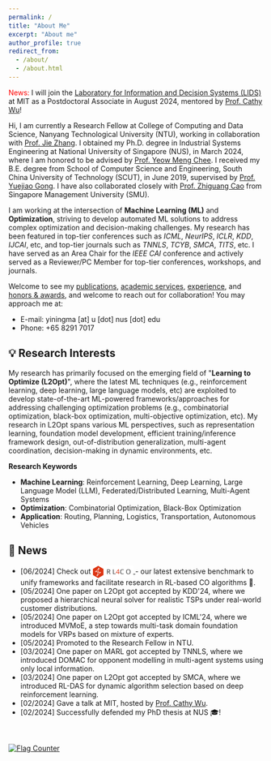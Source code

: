 ```yaml
---
permalink: /
title: "About Me"
excerpt: "About me"
author_profile: true
redirect_from: 
  - /about/
  - /about.html
---
```


<span style="color:red">News:</span> I will join the [Laboratory for Information and Decision Systems (LIDS)](https://lids.mit.edu/) at MIT as a Postdoctoral Associate in August 2024, mentored by [Prof. Cathy Wu](http://www.wucathy.com/blog/)!

Hi, I am currently a Research Fellow at College of Computing and Data Science, Nanyang Technological University (NTU), working in collaboration with [Prof. Jie Zhang](https://personal.ntu.edu.sg/zhangj/). I obtained my Ph.D. degree in Industrial Systems Engineering at National University of Singapore (NUS), in March 2024, where I am honored to be advised by [Prof. Yeow Meng Chee](https://ymchee66.github.io/home/). I received my B.E. degree from School of Computer Science and Engineering, South China University of Technology (SCUT), in June 2019, supervised by [Prof. Yuejiao Gong](https://scholar.google.com/citations?user=Mi0Zu3IAAAAJ&hl=en). I have also collaborated closely with [Prof. Zhiguang Cao](https://zhiguangcaosg.github.io/) from Singapore Management University (SMU). 

I am working at the intersection of **Machine Learning (ML)** and **Optimization**, striving to develop automated ML solutions to address complex optimization and decision-making challenges. My research has been featured in top-tier conferences such as *ICML*, *NeurIPS*, *ICLR*, *KDD*, *IJCAI*, etc, and top-tier journals such as *TNNLS*, *TCYB*, *SMCA*, *TITS*, etc. I have served as an Area Chair for the *IEEE CAI* conference and actively served as a Reviewer/PC Member for top-tier conferences, workshops, and journals.

Welcome to see my [publications](https://yining043.github.io/publications/), [academic services](https://yining043.github.io/service/), [experience](https://yining043.github.io/experience/), and [honors & awards](https://yining043.github.io/honors/), and welcome to reach out for collaboration! You may approach me at:
* E-mail: yiningma [at] u [dot] nus [dot] edu
* Phone: +65 8291 7017


💡 Research Interests
-----
My research has primarily focused on the emerging field of "**Learning to Optimize (L2Opt)**", where the latest ML techniques (e.g., reinforcement learning, deep learning, large language models, etc) are exploited to develop state-of-the-art ML-powered frameworks/approaches for addressing challenging optimization problems (e.g., combinatorial optimization, black-box optimization, multi-objective optimization, etc). My research in L2Opt spans various ML perspectives, such as representation learning, foundation model development, efficient training/inference framework design, out-of-distribution generalization, multi-agent coordination, decision-making in dynamic environments, etc.

**Research Keywords**
- **Machine Learning**: Reinforcement Learning, Deep Learning, Large Language Model (LLM), Federated/Distributed Learning, Multi-Agent Systems
- **Optimization**: Combinatorial Optimization, Black-Box Optimization
- **Application**: Routing, Planning, Logistics, Transportation, Autonomous Vehicles

🎉 News
-----
* [06/2024] Check out <a href="https://arxiv.org/abs/2306.17100" target="_blank">
    <img src="https://raw.githubusercontent.com/ai4co/assets/main/svg/rl4co_animated_full.svg" alt="RL4CO" style="width: 80px; height: auto; vertical-align: middle;">
</a> - our latest extensive benchmark to unify frameworks and facilitate research in RL-based CO algorithms 🚀.
* [05/2024] One paper on L2Opt got accepted by KDD'24, where we proposed a hierarchical neural solver for realistic TSPs under real-world customer distributions.
* [05/2024] One paper on L2Opt got accepted by ICML'24, where we introduced MVMoE, a step towards multi-task domain foundation models for VRPs based on mixture of experts.
* [05/2024] Promoted to the Research Fellow in NTU.
* [03/2024] One paper on MARL got accepted by TNNLS, where we introduced DOMAC for opponent modelling in multi-agent systems using only local information.
* [03/2024] One paper on L2Opt got accepted by SMCA, where we introduced RL-DAS for dynamic algorithm selection based on deep reinforcement learning.
* [02/2024] Gave a talk at MIT, hosted by [Prof. Cathy Wu](http://www.wucathy.com/blog/).
* [02/2024] Successfully defended my PhD thesis at NUS 🎓!

<br/>
<br>
<a href="https://info.flagcounter.com/kHt2"><img src="https://s01.flagcounter.com/count2/kHt2/bg_FFFFFF/txt_000000/border_CCCCCC/columns_2/maxflags_10/viewers_0/labels_0/pageviews_0/flags_0/percent_0/" alt="Flag Counter" border="0"></a>

